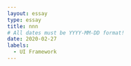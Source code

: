 ```yaml
---
layout: essay
type: essay
title: nnn
# All dates must be YYYY-MM-DD format!
date: 2020-02-27
labels:
  - UI Framework
---
```

